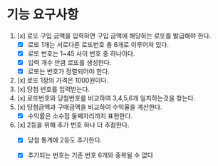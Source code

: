 # 기능 요구사항
 1. [x] 로또 구입 금액을 입력하면 구입 금액에 해당하는 로또를 발급해야 한다.
    - [x] 로또 1개는 서로다른 로또번호 총 6개로 이루어져 있다.
    - [x] 로또 번호는 1~45 사이 번호 중 하나이다.
    - [x] 입력 개수 만큼 로또를 생성한다.
    - [x] 로또는 번호가 정렬되어야 한다.
 2. [x] 로또 1장의 가격은 1000원이다.
 3. [x] 당첨 번호를 입력받는다.
 4. [x] 로또번호와 당첨번호를 비교하여 3,4,5,6개 일치하는것을 찾는다.
 5. [x] 당첨금액과 구매금액을 비교하여 수익율을 계산한다.
    - [x] 수익률은 소수점 둘째자리까지 표현한다.
6. [x] 2등을 위해 추가 번호 하나 더 추첨한다.
    - [x] 당첨 통계에 2등도 추가한다.
    - [x] 추가되는 번호는 기존 번호 6개와 중복될 수 없다

